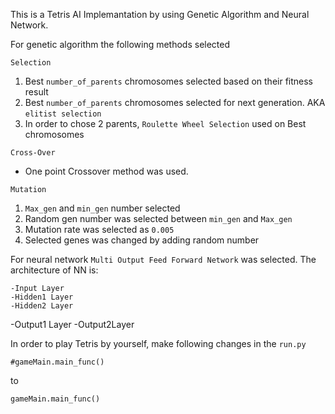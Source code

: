 This is a Tetris AI Implemantation by using Genetic Algorithm and Neural Network.

For genetic algorithm the following methods selected

 `Selection`
1. Best `number_of_parents` chromosomes selected based on their fitness result
2. Best `number_of_parents` chromosomes selected for next generation. AKA `elitist selection`
3. In order to chose 2 parents, `Roulette Wheel Selection` used on Best chromosomes

`Cross-Over`
- One point Crossover method was used.

`Mutation`
1. `Max_gen` and `min_gen` number selected 
2. Random gen number was selected between `min_gen` and `Max_gen`
3. Mutation rate was selected as `0.005`
4. Selected genes was changed by adding random number

For neural network `Multi Output Feed Forward Network` was selected.
The architecture of NN is:

	-Input Layer
	-Hidden1 Layer
	-Hidden2 Layer
-Output1 Layer     -Output2Layer
 
In order to play Tetris by yourself, make following changes in the `run.py` 

```
#gameMain.main_func()
```
to
```
gameMain.main_func()
```